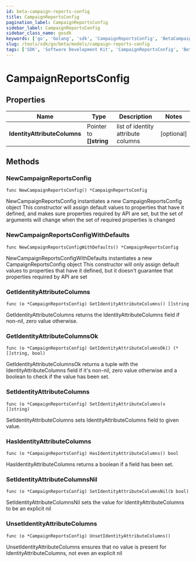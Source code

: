 ```yaml
---
id: beta-campaign-reports-config
title: CampaignReportsConfig
pagination_label: CampaignReportsConfig
sidebar_label: CampaignReportsConfig
sidebar_class_name: gosdk
keywords: ['go', 'Golang', 'sdk', 'CampaignReportsConfig', 'BetaCampaignReportsConfig'] 
slug: /tools/sdk/go/beta/models/campaign-reports-config
tags: ['SDK', 'Software Development Kit', 'CampaignReportsConfig', 'BetaCampaignReportsConfig']
---
```


# CampaignReportsConfig

## Properties

Name | Type | Description | Notes
------------ | ------------- | ------------- | -------------
**IdentityAttributeColumns** | Pointer to **[]string** | list of identity attribute columns | [optional] 

## Methods

### NewCampaignReportsConfig

`func NewCampaignReportsConfig() *CampaignReportsConfig`

NewCampaignReportsConfig instantiates a new CampaignReportsConfig object
This constructor will assign default values to properties that have it defined,
and makes sure properties required by API are set, but the set of arguments
will change when the set of required properties is changed

### NewCampaignReportsConfigWithDefaults

`func NewCampaignReportsConfigWithDefaults() *CampaignReportsConfig`

NewCampaignReportsConfigWithDefaults instantiates a new CampaignReportsConfig object
This constructor will only assign default values to properties that have it defined,
but it doesn't guarantee that properties required by API are set

### GetIdentityAttributeColumns

`func (o *CampaignReportsConfig) GetIdentityAttributeColumns() []string`

GetIdentityAttributeColumns returns the IdentityAttributeColumns field if non-nil, zero value otherwise.

### GetIdentityAttributeColumnsOk

`func (o *CampaignReportsConfig) GetIdentityAttributeColumnsOk() (*[]string, bool)`

GetIdentityAttributeColumnsOk returns a tuple with the IdentityAttributeColumns field if it's non-nil, zero value otherwise
and a boolean to check if the value has been set.

### SetIdentityAttributeColumns

`func (o *CampaignReportsConfig) SetIdentityAttributeColumns(v []string)`

SetIdentityAttributeColumns sets IdentityAttributeColumns field to given value.

### HasIdentityAttributeColumns

`func (o *CampaignReportsConfig) HasIdentityAttributeColumns() bool`

HasIdentityAttributeColumns returns a boolean if a field has been set.

### SetIdentityAttributeColumnsNil

`func (o *CampaignReportsConfig) SetIdentityAttributeColumnsNil(b bool)`

 SetIdentityAttributeColumnsNil sets the value for IdentityAttributeColumns to be an explicit nil

### UnsetIdentityAttributeColumns
`func (o *CampaignReportsConfig) UnsetIdentityAttributeColumns()`

UnsetIdentityAttributeColumns ensures that no value is present for IdentityAttributeColumns, not even an explicit nil

